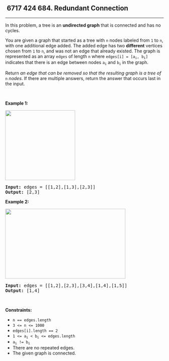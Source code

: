 <h2> 6717 424
684. Redundant Connection</h2><hr><div><p>In this problem, a tree is an <strong>undirected graph</strong> that is connected and has no cycles.</p>

<p>You are given a graph that started as a tree with <code>n</code> nodes labeled from <code>1</code> to <code>n</code>, with one additional edge added. The added edge has two <strong>different</strong> vertices chosen from <code>1</code> to <code>n</code>, and was not an edge that already existed. The graph is represented as an array <code>edges</code> of length <code>n</code> where <code>edges[i] = [a<sub>i</sub>, b<sub>i</sub>]</code> indicates that there is an edge between nodes <code>a<sub>i</sub></code> and <code>b<sub>i</sub></code> in the graph.</p>

<p>Return <em>an edge that can be removed so that the resulting graph is a tree of </em><code>n</code><em> nodes</em>. If there are multiple answers, return the answer that occurs last in the input.</p>

<p>&nbsp;</p>
<p><strong class="example">Example 1:</strong></p>
<img alt="" src="https://assets.leetcode.com/uploads/2021/05/02/reduntant1-1-graph.jpg" style="width: 222px; height: 222px;">
<pre><strong>Input:</strong> edges = [[1,2],[1,3],[2,3]]
<strong>Output:</strong> [2,3]
</pre>

<p><strong class="example">Example 2:</strong></p>
<img alt="" src="https://assets.leetcode.com/uploads/2021/05/02/reduntant1-2-graph.jpg" style="width: 382px; height: 222px;">
<pre><strong>Input:</strong> edges = [[1,2],[2,3],[3,4],[1,4],[1,5]]
<strong>Output:</strong> [1,4]
</pre>

<p>&nbsp;</p>
<p><strong>Constraints:</strong></p>

<ul>
	<li><code>n == edges.length</code></li>
	<li><code>3 &lt;= n &lt;= 1000</code></li>
	<li><code>edges[i].length == 2</code></li>
	<li><code>1 &lt;= a<sub>i</sub> &lt; b<sub>i</sub> &lt;= edges.length</code></li>
	<li><code>a<sub>i</sub> != b<sub>i</sub></code></li>
	<li>There are no repeated edges.</li>
	<li>The given graph is connected.</li>
</ul>
</div>